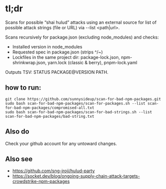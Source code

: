 # tl;dr

Scans for possible “shai hulud” attacks using an external source for list of possible attack strings (file or URL) via --list <path|url>.

Scans recursively for package.json (excluding node_modules) and checks:

- Installed version in node_modules
- Requested spec in package.json (strips ^/~)
- Lockfiles in the same project dir: package-lock.json, npm-shrinkwrap.json, yarn.lock (classic & berry), pnpm-lock.yaml

Outputs TSV: STATUS PACKAGE@VERSION PATH.


## how to run:

```shell
git clone https://github.com/sunnysideup/scan-for-bad-npm-packages.git
sudo bash scan-for-bad-npm-packages/scan-for-packages.sh --list scan-for-bad-npm-packages/compromised-all.txt
sudo bash scan-for-bad-npm-packages/scan-for-bad-strings.sh --list scan-for-bad-npm-packages/bad-string.txt
```

## Also do

Check your github account for any untoward changes. 

## Also see

- https://github.com/sng-jroji/hulud-party
- https://socket.dev/blog/ongoing-supply-chain-attack-targets-crowdstrike-npm-packages


